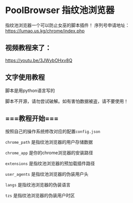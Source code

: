 # PoolBrowser 指纹池浏览器
指纹池浏览器一个可以防止女巫的脚本插件！
序列号申请地址：https://lumao.us.kg/chrome/index.php

## 视频教程来了：
https://youtu.be/3JWybOHxv8Q

## 文字使用教程
脚本是用python语言写的

脚本不开源，请勿尝试破解。如有害怕数据被盗，请不要使用！

## ===教程开始===
按照自己的操作系统修改对应的配置``config.json``

``chrome_path`` 是指纹池浏览器的用户存储数据

``chrome_app`` 是你的chrome浏览器的安装路径

``extensions`` 是指纹池浏览器的预加载插件路径

``user_agents`` 是指纹池浏览器的伪装用户头

``langs`` 是指纹池浏览器的伪装语言

``tzs`` 是指纹池浏览器的伪装用户时区
